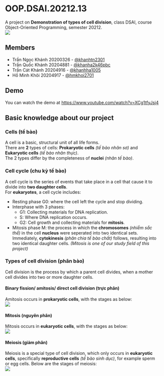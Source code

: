 # OOP.DSAI.20212.13
A project on **Demonstration of types of cell division**, class DSAI, course Object-Oriented Programming, semester 20212.  
![](https://i.imgur.com/X86DSKx.png)
## Members
- Trần Ngọc Khánh 20200326 - [@khanhtn2301](https://github.com/khanhtn2301)
- Trần Quốc Khánh 20204881 - [@khanha2k46pbc](https://github.com/khanha2k46pbc)
- Trần Cát Khánh 20204916 - [@khanhha1005](https://github.com/khanhha1005)
- Hồ Minh Khôi 20204917 - [@hmkhoi2701](https://github.com/hmkhoi2701)

## Demo
You can watch the demo at https://www.youtube.com/watch?v=XCg1tfyJsj4

## Basic knowledge about our project
### Cells (tế bào)
A cell is a basic, structural unit of all life forms.  
There are **2** types of cells: **Prokaryotic cells** *(tế bào nhân sơ)* and **Eukaryotic cells** *(tế bào nhân thực)*.  
The 2 types differ by the completeness of **nuclei** *(nhân tế bào)*.  
### Cell cycle (chu kỳ tế bào)
A cell cycle is the series of events that take place in a cell that cause it to divide into **two daughter cells**.  
For **eukaryotes**, a cell cycle includes:
- Resting phase G0: where the cell left the cycle and stop dividing.
- Interphase with 3 phases:
	+ G1: Collecting materials for DNA replication.
	+ S: Where DNA replication occurs.
	+ G2: Cell growth and collecting materials for **mitosis**.
- Mitosis phase M: the process in which the **chromosomes** *(nhiễm sắc thể)* in the cell **nucleus** were seperated into two identical sets. Immediately, **cytokinesis** *(phân chia tế bào chất)* follows, resulting into two identical daughter cells. *(Mitosis is one of our study field of this project)*
### Types of cell division (phân bào)
Cell division is the process by which a parent cell divides, when a mother cell divides into two or more daughter cells.
#### Binary fission/ amitosis/ direct cell division (trực phân)
Amitosis occurs in **prokaryotic cells**, with the stages as below:  
![](https://biologyreader.com/wp-content/uploads/2021/01/stages-in-amitosis-cell-division.jpg)

#### Mitosis (nguyên phân)
Mitosis occurs in **eukaryotic cells**, with the stages as below:  
![](https://static.vecteezy.com/system/resources/thumbnails/007/011/727/small/asexual-reproduction-fragmentation-diagram-free-vector.jpg)

#### Meiosis (giảm phân)
Meiosis is a special type of cell division, which only occurs in **eukaryotic cells**, specifically **reproductive cells** *(tế bào sinh dục)*, for example sperm or egg cells. Below are the stages of meiosis:   
![](https://t4.ftcdn.net/jpg/02/73/15/81/360_F_273158166_TmFh32XRcghH0GUmtqL9BAoFFY3hgrQz.jpg)
